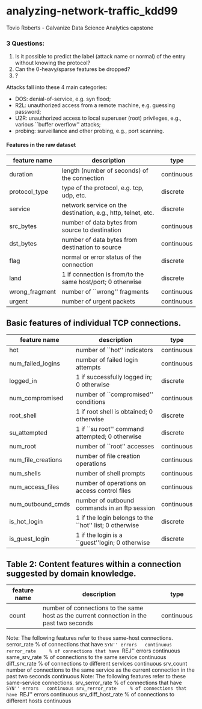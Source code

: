 # analyzing-network-traffic_kdd99
Tovio Roberts - Galvanize Data Science Analytics capstone

### 3 Questions:
1. Is it possible to predict the label (attack name or normal) of the entry without knowing the protocol?
2. Can the 0-heavy/sparse features be dropped?
3. ?

Attacks fall into these 4 main categories:
- DOS: denial-of-service, e.g. syn flood;
- R2L: unauthorized access from a remote machine, e.g. guessing password;
- U2R:  unauthorized access to local superuser (root) privileges, e.g., various ``buffer overflow'' attacks;
- probing: surveillance and other probing, e.g., port scanning.

#### Features in the raw dataset

|feature name	|description 	|type|
|-----------|---------------|----|
|duration| 	length (number of seconds) of the connection 	| continuous
|protocol_type| 	type of the protocol, e.g. tcp, udp, etc. |	discrete
|service| 	network service on the destination, e.g., http, telnet, etc. |	discrete
|src_bytes| 	number of data bytes from source to destination 	| continuous
|dst_bytes |	number of data bytes from destination to source 	| continuous
|flag |	normal or error status of the connection 	| discrete
|land| 	1 if connection is from/to the same host/port; 0 otherwise 	|discrete
|wrong_fragment| 	number of ``wrong'' fragments |	continuous
|urgent| 	number of urgent packets |	continuous

## Basic features of individual TCP connections.

|feature name	|description 	|type|
|-----------|---------------|----|
|hot |	number of ``hot'' indicators	| continuous
|num_failed_logins| 	number of failed login attempts |	continuous
|logged_in |	1 if successfully logged in; 0 otherwise |	discrete
|num_compromised |	number of ``compromised'' conditions |	continuous
|root_shell | 1 if root shell is obtained; 0 otherwise |	discrete
|su_attempted |	1 if ``su root'' command attempted; 0 otherwise 	| discrete
|num_root |	number of ``root'' accesses |	continuous
|num_file_creations |	number of file creation operations |	continuous
|num_shells 	|number of shell prompts |	continuous
|num_access_files |	number of operations on access control files 	| continuous
|num_outbound_cmds	|number of outbound commands in an ftp session 	| continuous
|is_hot_login |	1 if the login belongs to the ``hot'' list; 0 otherwise |	discrete
|is_guest_login |	1 if the login is a ``guest''login; 0 otherwise 	|discrete

## Table 2: Content features within a connection suggested by domain knowledge.

|feature name	|description 	|type|
|-----------|---------------|----|
|count |	number of connections to the same host as the current connection in the past two seconds |	continuous
Note: The following  features refer to these same-host connections.
serror_rate 	% of connections that have ``SYN'' errors 	continuous
rerror_rate 	% of connections that have ``REJ'' errors 	continuous
same_srv_rate 	% of connections to the same service 	continuous
diff_srv_rate 	% of connections to different services 	continuous
srv_count 	number of connections to the same service as the current connection in the past two seconds 	continuous
Note: The following features refer to these same-service connections.
srv_serror_rate 	% of connections that have ``SYN'' errors 	continuous
srv_rerror_rate 	% of connections that have ``REJ'' errors 	continuous
srv_diff_host_rate 	% of connections to different hosts 	continuous
